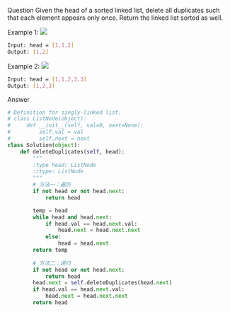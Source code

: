 Question
Given the head of a sorted linked list, delete all duplicates such that each element appears only once. Return the linked list sorted as well.

Example 1:
![](https://assets.leetcode.com/uploads/2021/01/04/list1.jpg)
```bash
Input: head = [1,1,2]
Output: [1,2]
```

Example 2:
![](https://assets.leetcode.com/uploads/2021/01/04/list2.jpg)
```bash
Input: head = [1,1,2,3,3]
Output: [1,2,3]
```

Answer
```python
# Definition for singly-linked list.
# class ListNode(object):
#     def __init__(self, val=0, next=None):
#         self.val = val
#         self.next = next
class Solution(object):
    def deleteDuplicates(self, head):
        """
        :type head: ListNode
        :rtype: ListNode
        """
        # 方法一：遍历
        if not head or not head.next:
            return head

        temp = head
        while head and head.next:
            if head.val == head.next.val:
                head.next = head.next.next
            else:
                head = head.next
        return temp
        
        # 方法二：递归
        if not head or not head.next:
            return head
        head.next = self.deleteDuplicates(head.next)
        if head.val == head.next.val:
            head.next = head.next.next
        return head
```
